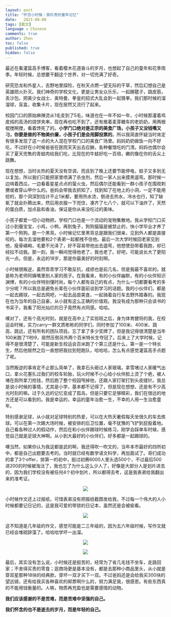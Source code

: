 ```yaml
---
layout: post
title: "怀念小时候：我珍贵的童年记忆"
date:   2021-08-08
tags: [散文]
language : Chinese
comments: true
author: Zhen
toc: false
published: true
hidden: false
---
```

最近在看灌篮高手博客，看着樱木花道奋斗的岁月，也想起了自己的童年和花季雨季。年轻时候，总想要干翻这个世界，对一切充满了好奇。

研究恐龙和外星人，去野地里探险，在秋天点燃一望无际的干草，然后幻想自己是英雄把火扑灭。我们神奇的学校文化，更是让男女众乐乐，一起踢毽子，跳皮筋，丢沙包，把美少女战士、奥特曼、拳皇的招式大乱会到一起猜拳。我们那时候的溜溜球，盲盒，收集卡片，现在居然又流行了起来。

校园门口的原始麻辣烫从1毛变到了5毛，味道也在一年不如一年，小时候那灌着鸡皮炖的高汤的烧饼夹串，现在再也吃不到了。还有推着麦芽糖车的老奶奶，用两根棍搅啊搅，看着馋死了的。**小学门口绝对是正宗的美食广场，小孩子又没钱嘴又刁，你要是做的不物美价廉，小孩子们是会用脚投票的**。所以我简直怀疑当时肯定有很多发现了这一点的大人混在学校门口的美食广场里。妈妈奶奶做饭一向不好吃，不过好在小时候爸爸在医院天天出去应酬，各种餐馆吃的门清。妈妈也偶尔会买了夏天兜售的青蛙肉给我们吃，比现在的牛蛙好吃一百倍，嫩的像在你的舌尖上跳舞。

现在想想，当时炎热的夏天没有空调，而且到了晚上还要节能停电，蚊子又多到无以复加，所以我们只能把家里喷满了杀虫剂，然后一家人出来摸黑遛弯。那时候一边啃着西瓜，一边看着星星点点的萤火虫，然后偶尔还能看到一群小孩子在围观刺猬或者穿山甲什么的。爸妈会带我去抓知了，找到知了在地上的小洞，一定不能用挖的，那个洞深到估计不止1米都，要用热水烫，倒进去热水，冷水也行，知了缺氧了就会扑腾出来，然后用衣服一下兜住，凑齐了七八个，就可以下油炸了，天然的蛋白质，加点盐和香油，保证是你从来没吃过的美味。

小孩子都爱一切小动物把，学校门口也是一个流动的宠物集散地。我从学校门口买过小到蚕宝宝，小鸡，小鸭，再到兔子，狗狗猫猫是被禁止的，快小学毕业才养了第一个狗狗。是一个黑背。小时候记忆里黑背总是跟我们很亲，见到外人都是直接咬的。每次去溜他要和2个表弟一起都拽不住他。最后一次大学时候回老家见到他，瘦骨嶙峋，毛要不光泽了，好不容易带他出去遛弯，他想使劲带着我跑，却已经拉不动我。那一刻，我一瞬间觉得他老了，我也老了。好吧，可能说长大了更阳光一点。但是，永远的18岁，那是你最美好的时刻啊。

小时候很叛逆，虽然乖乖学习不敢反抗，成绩也是前几名，但是我最不喜欢的。就是称为老师阿姨嘴里别人家的孩子。在我看来，有的小伙伴幽默，有的小伙伴知识渊博，有的小伙伴特别懂时尚，每个人都有自己的有点，为什么一切都要看考的多少分呢？所以我总是避免长辈在小伙伴面前谈到学习的话题。我的小伙伴们，都是一起去踢球，一起去网吧，一起去品尝美食，一起骑着自行车去野外踏春的。我现在也为当年的自己自豪，从小就有这么正确的价值观。我没有成为那种只会读书的书呆子。我看了阳光灿烂的日子竟然有点同感。哈哈。

噢对了，还有个高光时刻，就是在高中上了实验班之后，身为体育健将的我，在校运会时候，实力carry一群文质彬彬的同学们，同时参加了100米、400米、跳高、跳远，还有所有的团队项目。忘了拿了多少奖牌了，但是我记得很清楚是当年100米跑了11秒9，居然压倒另外两个百米特长生夺冠了。后来上了大学时候，记得不是很清楚了，可能是新生校运会百米跑了个第三还是什么，第一是一个特长生，然后他居然之后一直想把我拉到短跑队，哈哈哈，怎么有点感觉灌篮高手点题了呢。

当然叛逆的事肯定不止那么简单了，我拿石头砸过人家玻璃，拿雪堵过人家暖气出口，拿火花塞扎过我们的校车轮胎，玩火时候不小心给小伙伴脸上烫了个疤，被人堵在厕所拿刀抢钱，然后跑了整个校园甩掉他，还跟人家打架打到头皮缝针。我总是说小时候的事情，尤其是小学，基本都不记得了，但是现在想想，还是有不少高光时刻的嘛。过于久远的记忆变成了孤岛，但是只要它足够精彩，我们在很远的地方还是可以看到的。我是幸运的，幸运的童年治愈一生，不幸的人用一生治愈童年。

特别感谢足球，从小就对足球特别的热爱，可以在大热天暑假每天坐很久的车去练球。可以在第一次踢大场时候，被安排的后卫位置，毫不犹豫的飞铲到屁股着地。自己看各种过人的假动作，然后在和小伙伴踢球时候练习，刚学会踩单车时候，感觉自己就是足球大神啊。从小到大最好的小伙伴们，好多都是一起踢球的。 

噢当然，如果你认为我这都是武的啊，我还得吹一吹文的，当年本市最好的四所初中，都是自己出题要去考的。当时就已经有数学语文科学，再加面试了。哥们成功的拿了3个offer，排第一的初中，挺过初赛6000人里头选500个，不过最后500进200的时候被淘汰了，我也忘了为什么这么少人了，好像是大部分人是划片进去的，因为我们学校没有被任何4个初中划片，所以都得去考，这是我表弟给我翻出来的准考证。
<p align="center"> <img src="{{ site.imageurl }}/童年1.jpg"> </p> 

小时候作文还上过报纸，可惜表弟没有把报纸截图发给我，不过每一个伟大的人小时候都要记日记的，这是我可爱的带锁的日记本，虽然还是会被偷看。
<p align="center"> <img src="{{ site.imageurl }}/童年2.jpg"> </p> 

这不知道是几年级的作文，感觉可能是二三年级的，因为五六年级时候，写作文就已经会堆砌辞藻了。哈哈哈学坏一出溜。
<p align="center"> <img src="{{ site.imageurl }}/童年3.jpg"> </p> 
<p align="center"> <img src="{{ site.imageurl }}/童年4.jpg"> </p>   

最后，其实没有怎么说，小时候还是挺苦的，经常为了省几毛钱不坐车，走路回家；不舍得买贵的零食；逛商场更是基本没有，都是去那种小商品里头，从小就是穿双星那种18块的经典款，穿坏一双才买下一双。不过爸妈还是会给我买300块的望远镜，还有给我买各种喜欢的邮票啊什么的，努力满足我，很感恩。有些东西真的不能用钱衡量的。人嘛，物质再充盈也是需要感情的动物。

**我们应该感谢的不是苦难，而是苦难中坚强的自己。**

**我们怀念的也不是逝去的岁月，而是年轻的自己。**

<!--stackedit_data:
eyJoaXN0b3J5IjpbLTM0OTg1MTcxMCw3ODUzNzEwMTcsLTEyMD
k5NjMyMDgsLTE3OTA4OTU2MTQsLTU2MTg1MTgyMiw4OTA4MTg1
NTBdfQ==
-->